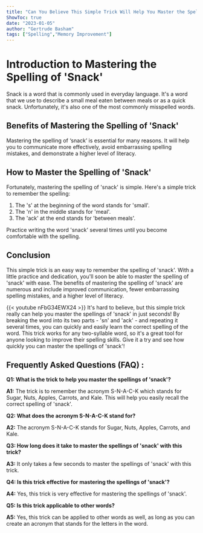 ```yaml
---
title: "Can You Believe This Simple Trick Will Help You Master the Spellings of 'Snack' in Just Seconds!"
ShowToc: true 
date: "2023-01-05"
author: "Gertrude Basham" 
tags: ["Spelling","Memory Improvement"]
---
```

# Introduction to Mastering the Spelling of 'Snack'

Snack is a word that is commonly used in everyday language. It's a word that we use to describe a small meal eaten between meals or as a quick snack. Unfortunately, it's also one of the most commonly misspelled words.

## Benefits of Mastering the Spelling of 'Snack'

Mastering the spelling of ‘snack’ is essential for many reasons. It will help you to communicate more effectively, avoid embarrassing spelling mistakes, and demonstrate a higher level of literacy.

## How to Master the Spelling of 'Snack'

Fortunately, mastering the spelling of 'snack' is simple. Here's a simple trick to remember the spelling:

1. The 's' at the beginning of the word stands for 'small'.
2. The 'n' in the middle stands for 'meal'.
3. The 'ack' at the end stands for 'between meals'.

Practice writing the word 'snack' several times until you become comfortable with the spelling.

## Conclusion

This simple trick is an easy way to remember the spelling of 'snack'. With a little practice and dedication, you'll soon be able to master the spelling of 'snack' with ease. The benefits of mastering the spelling of 'snack' are numerous and include improved communication, fewer embarrassing spelling mistakes, and a higher level of literacy.

{{< youtube nFbG34EWX24 >}} 
It's hard to believe, but this simple trick really can help you master the spellings of 'snack' in just seconds! By breaking the word into its two parts - 'sn' and 'ack' - and repeating it several times, you can quickly and easily learn the correct spelling of the word. This trick works for any two-syllable word, so it's a great tool for anyone looking to improve their spelling skills. Give it a try and see how quickly you can master the spellings of 'snack'!

## Frequently Asked Questions (FAQ) :
**Q1: What is the trick to help you master the spellings of 'snack'?**

**A1:** The trick is to remember the acronym S-N-A-C-K which stands for Sugar, Nuts, Apples, Carrots, and Kale. This will help you easily recall the correct spelling of 'snack'.

**Q2: What does the acronym S-N-A-C-K stand for?**

**A2:** The acronym S-N-A-C-K stands for Sugar, Nuts, Apples, Carrots, and Kale.

**Q3: How long does it take to master the spellings of 'snack' with this trick?**

**A3:** It only takes a few seconds to master the spellings of 'snack' with this trick.

**Q4: Is this trick effective for mastering the spellings of 'snack'?**

**A4:** Yes, this trick is very effective for mastering the spellings of 'snack'.

**Q5: Is this trick applicable to other words?**

**A5:** Yes, this trick can be applied to other words as well, as long as you can create an acronym that stands for the letters in the word.





